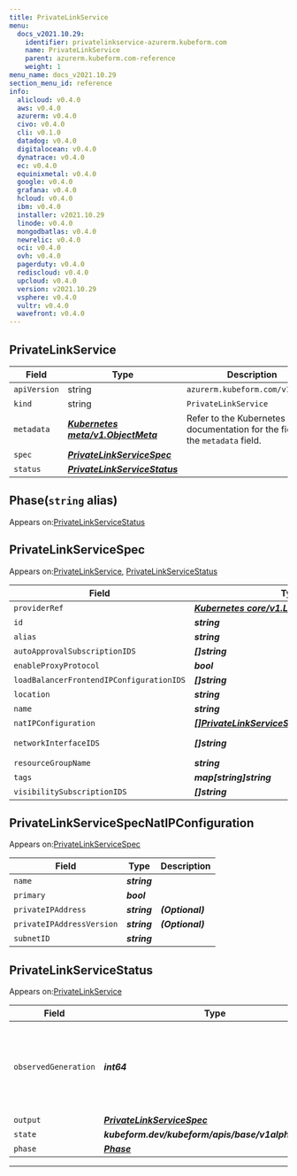 ```yaml
---
title: PrivateLinkService
menu:
  docs_v2021.10.29:
    identifier: privatelinkservice-azurerm.kubeform.com
    name: PrivateLinkService
    parent: azurerm.kubeform.com-reference
    weight: 1
menu_name: docs_v2021.10.29
section_menu_id: reference
info:
  alicloud: v0.4.0
  aws: v0.4.0
  azurerm: v0.4.0
  civo: v0.4.0
  cli: v0.1.0
  datadog: v0.4.0
  digitalocean: v0.4.0
  dynatrace: v0.4.0
  ec: v0.4.0
  equinixmetal: v0.4.0
  google: v0.4.0
  grafana: v0.4.0
  hcloud: v0.4.0
  ibm: v0.4.0
  installer: v2021.10.29
  linode: v0.4.0
  mongodbatlas: v0.4.0
  newrelic: v0.4.0
  oci: v0.4.0
  ovh: v0.4.0
  pagerduty: v0.4.0
  rediscloud: v0.4.0
  upcloud: v0.4.0
  version: v2021.10.29
  vsphere: v0.4.0
  vultr: v0.4.0
  wavefront: v0.4.0
---
```


## PrivateLinkService
| Field | Type | Description |
| ------ | ----- | ----------- |
| `apiVersion` | string | `azurerm.kubeform.com/v1alpha1` |
|    `kind` | string | `PrivateLinkService` |
| `metadata` | ***[Kubernetes meta/v1.ObjectMeta](https://v1-18.docs.kubernetes.io/docs/reference/generated/kubernetes-api/v1.18/#objectmeta-v1-meta)***|Refer to the Kubernetes API documentation for the fields of the `metadata` field.|
| `spec` | ***[PrivateLinkServiceSpec](#privatelinkservicespec)***||
| `status` | ***[PrivateLinkServiceStatus](#privatelinkservicestatus)***||
## Phase(`string` alias)

Appears on:[PrivateLinkServiceStatus](#privatelinkservicestatus)

## PrivateLinkServiceSpec

Appears on:[PrivateLinkService](#privatelinkservice), [PrivateLinkServiceStatus](#privatelinkservicestatus)

| Field | Type | Description |
| ------ | ----- | ----------- |
| `providerRef` | ***[Kubernetes core/v1.LocalObjectReference](https://v1-18.docs.kubernetes.io/docs/reference/generated/kubernetes-api/v1.18/#localobjectreference-v1-core)***||
| `id` | ***string***||
| `alias` | ***string***| ***(Optional)*** |
| `autoApprovalSubscriptionIDS` | ***[]string***| ***(Optional)*** |
| `enableProxyProtocol` | ***bool***| ***(Optional)*** |
| `loadBalancerFrontendIPConfigurationIDS` | ***[]string***||
| `location` | ***string***||
| `name` | ***string***||
| `natIPConfiguration` | ***[[]PrivateLinkServiceSpecNatIPConfiguration](#privatelinkservicespecnatipconfiguration)***||
| `networkInterfaceIDS` | ***[]string***| ***(Optional)*** Deprecated|
| `resourceGroupName` | ***string***||
| `tags` | ***map[string]string***| ***(Optional)*** |
| `visibilitySubscriptionIDS` | ***[]string***| ***(Optional)*** |
## PrivateLinkServiceSpecNatIPConfiguration

Appears on:[PrivateLinkServiceSpec](#privatelinkservicespec)

| Field | Type | Description |
| ------ | ----- | ----------- |
| `name` | ***string***||
| `primary` | ***bool***||
| `privateIPAddress` | ***string***| ***(Optional)*** |
| `privateIPAddressVersion` | ***string***| ***(Optional)*** |
| `subnetID` | ***string***||
## PrivateLinkServiceStatus

Appears on:[PrivateLinkService](#privatelinkservice)

| Field | Type | Description |
| ------ | ----- | ----------- |
| `observedGeneration` | ***int64***| ***(Optional)*** Resource generation, which is updated on mutation by the API Server.|
| `output` | ***[PrivateLinkServiceSpec](#privatelinkservicespec)***| ***(Optional)*** |
| `state` | ***kubeform.dev/kubeform/apis/base/v1alpha1.State***| ***(Optional)*** |
| `phase` | ***[Phase](#phase)***| ***(Optional)*** |
---
